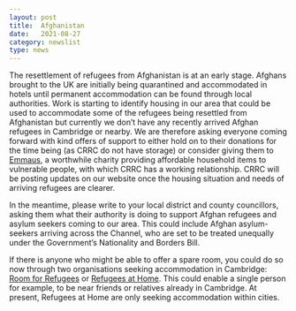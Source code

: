 ```yaml
---
layout: post
title:  Afghanistan
date:   2021-08-27
category: newslist
type: news
---
```


The resettlement of refugees from Afghanistan is at an early stage. Afghans brought to the UK are  initially being quarantined and accommodated in hotels until permanent accommodation can be found through local authorities. Work is starting to identify housing in our area that could be used to accommodate some of the refugees being resettled from Afghanistan but currently we don’t have any recently arrived Afghan refugees in Cambridge or nearby.  We are therefore asking everyone coming forward with kind offers of support to either hold on to their donations for the time being (as CRRC do not have storage) or consider giving them to [Emmaus](https://emmaus.org.uk/cambridge/), a worthwhile charity providing affordable household items to vulnerable people, with which CRRC has a working relationship.  CRRC will be posting updates on our website once the housing situation and needs of arriving refugees are clearer.

In the meantime, please write to your local district and county councillors, asking them what their authority is doing to support Afghan refugees and asylum seekers coming to our area. This could include Afghan asylum-seekers arriving across the Channel, who are set to be treated unequally under the Government’s Nationality and Borders Bill.

If there is anyone who might be able to offer a spare room, you could do so now through two organisations seeking accommodation in Cambridge: [Room for Refugees](https://www.roomforrefugees.com/) or [Refugees at Home](https://www.refugeesathome.org/). This could enable a single person for example, to be near friends or relatives already in Cambridge. At present, Refugees at Home are only seeking accommodation within cities.

